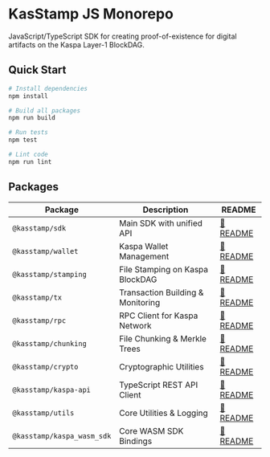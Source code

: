 # KasStamp JS Monorepo

JavaScript/TypeScript SDK for creating proof-of-existence for digital artifacts on the Kaspa Layer-1 BlockDAG.

## Quick Start

```bash
# Install dependencies
npm install

# Build all packages
npm run build

# Run tests
npm test

# Lint code
npm run lint
```

## Packages

| Package                    | Description                       | README                                                    |
| -------------------------- | --------------------------------- | --------------------------------------------------------- |
| `@kasstamp/sdk`            | Main SDK with unified API         | [📖 README](./packages/kasstamp_sdk/README.md)            |
| `@kasstamp/wallet`         | Kaspa Wallet Management           | [📖 README](./packages/kasstamp_wallet/README.md)         |
| `@kasstamp/stamping`       | File Stamping on Kaspa BlockDAG   | [📖 README](./packages/kasstamp_stamping/README.md)       |
| `@kasstamp/tx`             | Transaction Building & Monitoring | [📖 README](./packages/kasstamp_tx/README.md)             |
| `@kasstamp/rpc`            | RPC Client for Kaspa Network      | [📖 README](./packages/kasstamp_rpc/README.md)            |
| `@kasstamp/chunking`       | File Chunking & Merkle Trees      | [📖 README](./packages/kasstamp_chunking/README.md)       |
| `@kasstamp/crypto`         | Cryptographic Utilities           | [📖 README](./packages/kasstamp_crypto/README.md)         |
| `@kasstamp/kaspa-api`      | TypeScript REST API Client        | [📖 README](./packages/kasstamp_kaspa_api/README.md)      |
| `@kasstamp/utils`          | Core Utilities & Logging          | [📖 README](./packages/kasstamp_utils/README.md)          |
| `@kasstamp/kaspa_wasm_sdk` | Core WASM SDK Bindings            | [📖 README](./packages/kasstamp_kaspa_wasm_sdk/README.md) |
